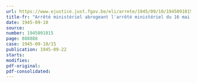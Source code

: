 ```yaml
---
url: https://www.ejustice.just.fgov.be/eli/arrete/1945/09/10/1945091015/justel
title-fr: "Arrêté ministériel abrogeant l'arrêté ministériel du 16 mai 1945 réglementant les prix des poissons de mer"
date: 1945-09-10
source:
number: 1945091015
page: 888888
case: 1945-09-10/15
publication: 1945-09-22
starts:
modifies:
pdf-original:
pdf-consolidated:
---
```


